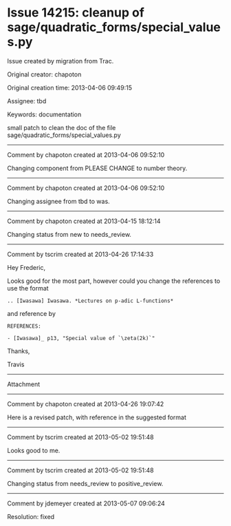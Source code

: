 # Issue 14215: cleanup of sage/quadratic_forms/special_values.py

Issue created by migration from Trac.

Original creator: chapoton

Original creation time: 2013-04-06 09:49:15

Assignee: tbd

Keywords: documentation

small patch to clean the doc of the file sage/quadratic_forms/special_values.py


---

Comment by chapoton created at 2013-04-06 09:52:10

Changing component from PLEASE CHANGE to number theory.


---

Comment by chapoton created at 2013-04-06 09:52:10

Changing assignee from tbd to was.


---

Comment by chapoton created at 2013-04-15 18:12:14

Changing status from new to needs_review.


---

Comment by tscrim created at 2013-04-26 17:14:33

Hey Frederic,

Looks good for the most part, however could you change the references to use the format

```
.. [Iwasawa] Iwasawa. *Lectures on p-adic L-functions*
```

and reference by

```
REFERENCES:

- [Iwasawa]_ p13, "Special value of `\zeta(2k)`"
```


Thanks,

Travis


---

Attachment


---

Comment by chapoton created at 2013-04-26 19:07:42

Here is a revised patch, with reference in the suggested format


---

Comment by tscrim created at 2013-05-02 19:51:48

Looks good to me.


---

Comment by tscrim created at 2013-05-02 19:51:48

Changing status from needs_review to positive_review.


---

Comment by jdemeyer created at 2013-05-07 09:06:24

Resolution: fixed
